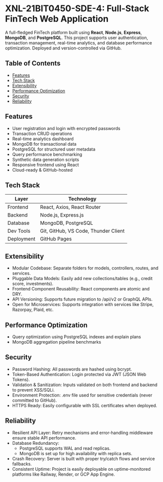 # XNL-21BIT0450-SDE-4: Full-Stack FinTech Web Application

A full-fledged FinTech platform built using **React**, **Node.js**, **Express**, **MongoDB**, and **PostgreSQL**. This project supports user authentication, transaction management, real-time analytics, and database performance optimization. Deployed and version-controlled via GitHub.


##  Table of Contents

- [Features](#features)
- [Tech Stack](#tech-stack)
- [Extensibility](#Extensibility)
- [Performance Optimization](#performance-optimization)
- [Security](#Security)
- [Reliability](#Reliability)

##  Features

-  User registration and login with encrypted passwords
-  Transaction CRUD operations
-  Real-time analytics dashboard
-  MongoDB for transactional data
-  PostgreSQL for structured user metadata
-  Query performance benchmarking
-  Synthetic data generation scripts
-  Responsive frontend using React
-  Cloud-ready & GitHub-hosted


##  Tech Stack

| Layer        | Technology                        |
| ------------ | ---------------------------------- |
| Frontend     | React, Axios, React Router         |
| Backend      | Node.js, Express.js                |
| Database     | MongoDB, PostgreSQL                |
| Dev Tools    | Git, GitHub, VS Code, Thunder Client |
| Deployment   | GitHub Pages |


##  Extensibility

- Modular Codebase: Separate folders for models, controllers, routes, and services.
- Pluggable Data Models: Easily add new collections/tables (e.g., credit score, investments).
- Frontend Component Reusability: React components are atomic and DRY.
- API Versioning: Supports future migration to /api/v2 or GraphQL APIs.
- Open for Microservices: Supports integration with services like Stripe, Razorpay, Plaid, etc.


##  Performance Optimization

- Query optimization using PostgreSQL indexes and explain plans
- MongoDB aggregation pipeline benchmarks


##  Security

- Password Hashing: All passwords are hashed using bcrypt.
- Token-Based Authentication: Login protected via JWT (JSON Web Tokens).
- Validation & Sanitization: Inputs validated on both frontend and backend to prevent XSS/SQLi.
- Environment Protection: .env file used for sensitive credentials (never committed to GitHub).
- HTTPS Ready: Easily configurable with SSL certificates when deployed.


##  Reliability

- Resilient API Layer: Retry mechanisms and error-handling middleware ensure stable API performance.
- Database Redundancy:
    - PostgreSQL supports WAL and read replicas.
    - MongoDB is set up for high availability with replica sets.
- Crash Recovery: Server is built with proper try/catch flows and service fallbacks.
- Consistent Uptime: Project is easily deployable on uptime-monitored platforms like Railway, Render, or GCP App Engine.
